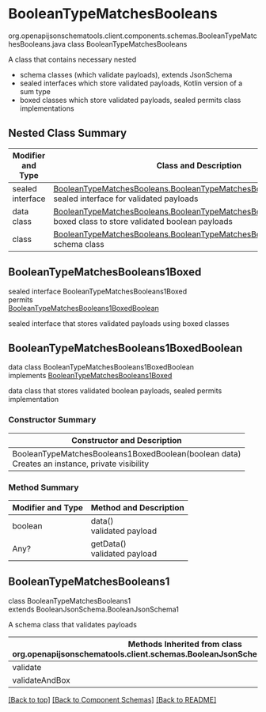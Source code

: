 # BooleanTypeMatchesBooleans
org.openapijsonschematools.client.components.schemas.BooleanTypeMatchesBooleans.java
class BooleanTypeMatchesBooleans<br>

A class that contains necessary nested
- schema classes (which validate payloads), extends JsonSchema
- sealed interfaces which store validated payloads, Kotlin version of a sum type
- boxed classes which store validated payloads, sealed permits class implementations

## Nested Class Summary
| Modifier and Type | Class and Description |
| ----------------- | ---------------------- |
| sealed interface | [BooleanTypeMatchesBooleans.BooleanTypeMatchesBooleans1Boxed](#booleantypematchesbooleans1boxed)<br> sealed interface for validated payloads |
| data class | [BooleanTypeMatchesBooleans.BooleanTypeMatchesBooleans1BoxedBoolean](#booleantypematchesbooleans1boxedboolean)<br> boxed class to store validated boolean payloads |
| class | [BooleanTypeMatchesBooleans.BooleanTypeMatchesBooleans1](#booleantypematchesbooleans1)<br> schema class |

## BooleanTypeMatchesBooleans1Boxed
sealed interface BooleanTypeMatchesBooleans1Boxed<br>
permits<br>
[BooleanTypeMatchesBooleans1BoxedBoolean](#booleantypematchesbooleans1boxedboolean)

sealed interface that stores validated payloads using boxed classes

## BooleanTypeMatchesBooleans1BoxedBoolean
data class BooleanTypeMatchesBooleans1BoxedBoolean<br>
implements [BooleanTypeMatchesBooleans1Boxed](#booleantypematchesbooleans1boxed)

data class that stores validated boolean payloads, sealed permits implementation

### Constructor Summary
| Constructor and Description |
| --------------------------- |
| BooleanTypeMatchesBooleans1BoxedBoolean(boolean data)<br>Creates an instance, private visibility |

### Method Summary
| Modifier and Type | Method and Description |
| ----------------- | ---------------------- |
| boolean | data()<br>validated payload |
| Any? | getData()<br>validated payload |

## BooleanTypeMatchesBooleans1
class BooleanTypeMatchesBooleans1<br>
extends BooleanJsonSchema.BooleanJsonSchema1

A schema class that validates payloads

| Methods Inherited from class org.openapijsonschematools.client.schemas.BooleanJsonSchema.BooleanJsonSchema1 |
| ------------------------------------------------------------------ |
| validate                                                           |
| validateAndBox                                                     |

[[Back to top]](#top) [[Back to Component Schemas]](../../../README.md#Component-Schemas) [[Back to README]](../../../README.md)
